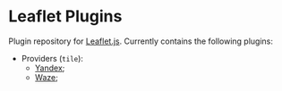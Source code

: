 # Leaflet Plugins
Plugin repository for [Leaflet.js](https://leafletjs.com). Currently contains the following plugins:
- Providers (`tile`):
  * [Yandex](/tile/L.TileLayer.Yandex.md);
  * [Waze](/tile/L.TileLayer.Waze.md);
